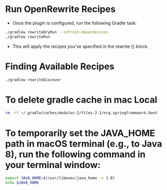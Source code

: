 # Run OpenRewrite Recipes
* Once the plugin is configured, run the following Gradle task:
```bash
./gradlew rewriteDryRun --refresh-dependencies
./gradlew rewriteRun
```
* This will apply the recipes you've specified in the rewrite {} block.
# Finding Available Recipes
```bash
./gradlew rewriteDiscover
```
# To delete gradle cache in mac Local
```bash
rm -rf ~/.gradle/caches/modules-2/files-2.1/org.springframework.boot
```
# To temporarily set the JAVA_HOME path in macOS terminal (e.g., to Java 8), run the following command in your terminal window:
```bash
export JAVA_HOME=$(/usr/libexec/java_home -v 1.8)
echo $JAVA_HOME
```